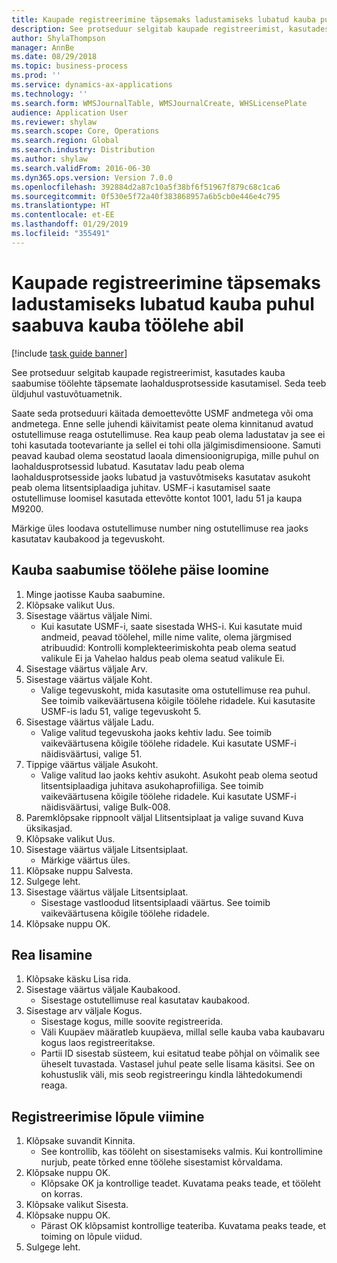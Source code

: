 ```yaml
---
title: Kaupade registreerimine täpsemaks ladustamiseks lubatud kauba puhul saabuva kauba töölehe abil
description: See protseduur selgitab kaupade registreerimist, kasutades kauba saabumise töölehte täpsemate laohaldusprotsesside kasutamisel.
author: ShylaThompson
manager: AnnBe
ms.date: 08/29/2018
ms.topic: business-process
ms.prod: ''
ms.service: dynamics-ax-applications
ms.technology: ''
ms.search.form: WMSJournalTable, WMSJournalCreate, WHSLicensePlate
audience: Application User
ms.reviewer: shylaw
ms.search.scope: Core, Operations
ms.search.region: Global
ms.search.industry: Distribution
ms.author: shylaw
ms.search.validFrom: 2016-06-30
ms.dyn365.ops.version: Version 7.0.0
ms.openlocfilehash: 392884d2a87c10a5f38bf6f51967f879c68c1ca6
ms.sourcegitcommit: 0f530e5f72a40f383868957a6b5cb0e446e4c795
ms.translationtype: HT
ms.contentlocale: et-EE
ms.lasthandoff: 01/29/2019
ms.locfileid: "355491"
---
```

# <a name="register-items-for-an-advanced-warehousing-enabled-item-using-an-item-arrival-journal"></a>Kaupade registreerimine täpsemaks ladustamiseks lubatud kauba puhul saabuva kauba töölehe abil

[!include [task guide banner](../../includes/task-guide-banner.md)]

See protseduur selgitab kaupade registreerimist, kasutades kauba saabumise töölehte täpsemate laohaldusprotsesside kasutamisel. Seda teeb üldjuhul vastuvõtuametnik. 

Saate seda protseduuri käitada demoettevõtte USMF andmetega või oma andmetega. Enne selle juhendi käivitamist peate olema kinnitanud avatud ostutellimuse reaga ostutellimuse. Rea kaup peab olema ladustatav ja see ei tohi kasutada tootevariante ja sellel ei tohi olla jälgimisdimensioone. Samuti peavad kaubad olema seostatud laoala dimensioonigrupiga, mille puhul on laohaldusprotsessid lubatud. Kasutatav ladu peab olema laohaldusprotsesside jaoks lubatud ja vastuvõtmiseks kasutatav asukoht peab olema litsentsiplaadiga juhitav. USMF-i kasutamisel saate ostutellimuse loomisel kasutada ettevõtte kontot 1001, ladu 51 ja kaupa M9200. 

Märkige üles loodava ostutellimuse number ning ostutellimuse rea jaoks kasutatav kaubakood ja tegevuskoht.


## <a name="create-an-item-arrival-journal-header"></a>Kauba saabumise töölehe päise loomine
1. Minge jaotisse Kauba saabumine.
2. Klõpsake valikut Uus.
3. Sisestage väärtus väljale Nimi.
    * Kui kasutate USMF-i, saate sisestada WHS-i. Kui kasutate muid andmeid, peavad töölehel, mille nime valite, olema järgmised atribuudid: Kontrolli komplekteerimiskohta peab olema seatud valikule Ei ja Vahelao haldus peab olema seatud valikule Ei.  
4. Sisestage väärtus väljale Arv.
5. Sisestage väärtus väljale Koht.
    * Valige tegevuskoht, mida kasutasite oma ostutellimuse rea puhul. See toimib vaikeväärtusena kõigile töölehe ridadele. Kui kasutasite USMF-is ladu 51, valige tegevuskoht 5.  
6. Sisestage väärtus väljale Ladu.
    * Valige valitud tegevuskoha jaoks kehtiv ladu. See toimib vaikeväärtusena kõigile töölehe ridadele. Kui kasutate USMF-i näidisväärtusi, valige 51.  
7. Tippige väärtus väljale Asukoht.
    * Valige valitud lao jaoks kehtiv asukoht. Asukoht peab olema seotud litsentsiplaadiga juhitava asukohaprofiiliga. See toimib vaikeväärtusena kõigile töölehe ridadele. Kui kasutate USMF-i näidisväärtusi, valige Bulk-008.  
8. Paremklõpsake rippnoolt väljal Llitsentsiplaat ja valige suvand Kuva üksikasjad.
9. Klõpsake valikut Uus.
10. Sisestage väärtus väljale Litsentsiplaat.
    * Märkige väärtus üles.  
11. Klõpsake nuppu Salvesta.
12. Sulgege leht.
13. Sisestage väärtus väljale Litsentsiplaat.
    * Sisestage vastloodud litsentsiplaadi väärtus. See toimib vaikeväärtusena kõigile töölehe ridadele.  
14. Klõpsake nuppu OK.

## <a name="add-a-line"></a>Rea lisamine
1. Klõpsake käsku Lisa rida.
2. Sisestage väärtus väljale Kaubakood.
    * Sisestage ostutellimuse real kasutatav kaubakood.  
3. Sisestage arv väljale Kogus.
    * Sisestage kogus, mille soovite registreerida.  
    * Väli Kuupäev määratleb kuupäeva, millal selle kauba vaba kaubavaru kogus laos registreeritakse.  
    * Partii ID sisestab süsteem, kui esitatud teabe põhjal on võimalik see üheselt tuvastada. Vastasel juhul peate selle lisama käsitsi. See on kohustuslik väli, mis seob registreeringu kindla lähtedokumendi reaga.  

## <a name="complete-the-registration"></a>Registreerimise lõpule viimine
1. Klõpsake suvandit Kinnita.
    * See kontrollib, kas tööleht on sisestamiseks valmis. Kui kontrollimine nurjub, peate tõrked enne töölehe sisestamist kõrvaldama.  
2. Klõpsake nuppu OK.
    * Klõpsake OK ja kontrollige teadet. Kuvatama peaks teade, et tööleht on korras.  
3. Klõpsake valikut Sisesta.
4. Klõpsake nuppu OK.
    * Pärast OK klõpsamist kontrollige teateriba. Kuvatama peaks teade, et toiming on lõpule viidud.  
5. Sulgege leht.

